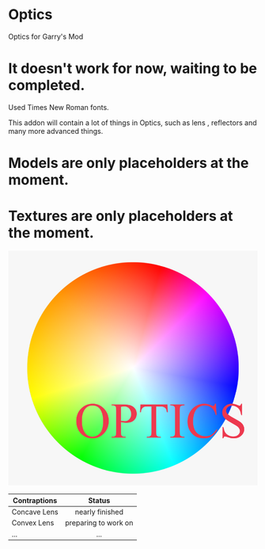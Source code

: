 # Optics
Optics for Garry's Mod
# It doesn't work for now, waiting to be completed.

Used Times New Roman fonts.

This addon will contain a lot of things in Optics, such as lens , reflectors and many more advanced things.
# Models are only placeholders at the moment.
# Textures are only placeholders at the moment.
![picture01](/template-logo.png "simple logo")

Contraptions|Status
------------|:-------------------:
Concave Lens|nearly finished
Convex Lens |preparing to work on
...         |...
